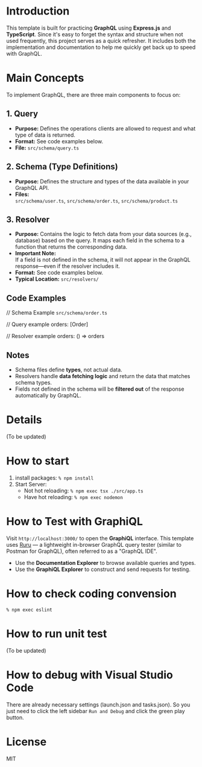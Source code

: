 # Introduction
This template is built for practicing **GraphQL** using **Express.js** and **TypeScript**. Since it's easy to forget the syntax and structure when not used frequently, this project serves as a quick refresher. It includes both the implementation and documentation to help me quickly get back up to speed with GraphQL.


# Main Concepts
To implement GraphQL, there are three main components to focus on:

## 1. Query
- **Purpose:** Defines the operations clients are allowed to request and what type of data is returned.
- **Format:** See code examples below.
- **File:** `src/schema/query.ts`

## 2. Schema (Type Definitions)

- **Purpose:** Defines the structure and types of the data available in your GraphQL API.
- **Files:**  
  `src/schema/user.ts`, `src/schema/order.ts`, `src/schema/product.ts`

## 3. Resolver

- **Purpose:** Contains the logic to fetch data from your data sources (e.g., database) based on the query. It maps each field in the schema to a function that returns the corresponding data.
- **Important Note:**  
  If a field is not defined in the schema, it will not appear in the GraphQL response—even if the resolver includes it.
- **Format:** See code examples below.
- **Typical Location:** `src/resolvers/`

## Code Examples
// Schema Example
`src/schema/order.ts`

// Query example
orders: [Order]

// Resolver example
orders: () => orders

## Notes
- Schema files define **types**, not actual data.
- Resolvers handle **data fetching logic** and return the data that matches schema types.
- Fields not defined in the schema will be **filtered out** of the response automatically by GraphQL.

# Details

(To be updated)

# How to start

1. install packages: `% npm install`
2. Start Server:
   - Not hot reloading: `% npm exec tsx ./src/app.ts`
   - Have hot reloading: `% npm exec nodemon`

# How to Test with GraphiQL

Visit `http://localhost:3000/` to open the **GraphiQL** interface. 
This template uses [Ruru](https://github.com/graphql-rust/ruru) — a lightweight in-browser GraphQL query tester (similar to Postman for GraphQL), often referred to as a "GraphQL IDE".
- Use the **Documentation Explorer** to browse available queries and types.
- Use the **GraphiQL Explorer** to construct and send requests for testing.

# How to check coding convension

`% npm exec eslint`

# How to run unit test

(To be updated)

# How to debug with Visual Studio Code

There are already necessary settings (launch.json and tasks.json).
So you just need to click the left sidebar `Run and Debug` and click the green play button.

# License
MIT